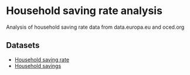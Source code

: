 # Household saving rate analysis
Analysis of household saving rate data from data.europa.eu and oced.org

## Datasets

- [Household saving rate](https://data.europa.eu/data/datasets/gbfxqe2puqakbygclpobva?locale=en)
- [Household savings](https://data.oecd.org/hha/household-savings.htm)
